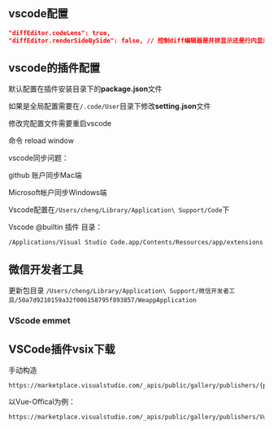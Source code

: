 ## vscode配置

```json
"diffEditor.codeLens": true,
"diffEditor.renderSideBySide": false, // 控制diff编辑器是并排显示还是行内显示差异 默认true并排显示，即出现左右俩个编辑框
```



## vscode的插件配置

默认配置在插件安装目录下的**package.json**文件

如果是全局配置需要在`/.code/User`目录下修改**setting.json**文件

修改完配置文件需要重启vscode

命令 reload window

<!-- more -->

vscode同步问题：

github 账户同步Mac端

Microsoft帐户同步Windows端



Vscode配置在`/Users/cheng/Library/Application\ Support/Code`下

Vscode @builtin 插件 目录：

`/Applications/Visual Studio Code.app/Contents/Resources/app/extensions`









## 微信开发者工具

更新包目录 `/Users/cheng/Library/Application\ Support/微信开发者工具/50a7d9210159a32f006158795f893857/WeappApplication` 





### VScode emmet



## VSCode插件vsix下载

手动构造

```
https://marketplace.visualstudio.com/_apis/public/gallery/publishers/{publisher}/vsextensions/{extension}/{version}/vspackage
```

以Vue-Offical为例：

```
https://marketplace.visualstudio.com/_apis/public/gallery/publishers/Vue/vsextensions/volar/2.2.10/vspackage
```

